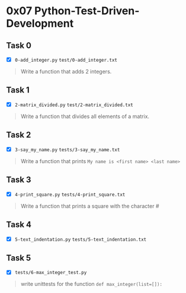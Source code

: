 # 0x07 Python-Test-Driven-Development

## Task 0
- [x] `0-add_integer.py` `test/0-add_integer.txt`
> Write a function that adds 2 integers.

## Task 1
- [x] `2-matrix_divided.py` `test/2-matrix_divided.txt`
> Write a function that divides all elements of a matrix.

## Task 2
- [x] `3-say_my_name.py` `tests/3-say_my_name.txt`
> Write a function that prints `My name is <first name> <last name>`

## Task 3
- [x] `4-print_square.py` `tests/4-print_square.txt`
> Write a function that prints a square with the character #

## Task 4
- [x] `5-text_indentation.py` `tests/5-text_indentation.txt`

## Task 5
- [x] `tests/6-max_integer_test.py`
> write unittests for the function `def max_integer(list=[]):`
